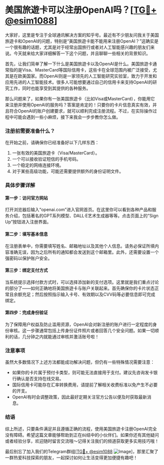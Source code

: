 # 美国旅遊卡可以注册OpenAI吗？[[TG💪+ @esim1088](https://t.me/s/esim1088)]

大家好，这里是专注于全球通讯解决方案的知乎号。最近有不少朋友问我关于美国旅遊卡和OpenAI的问题，特别是“美国旅遊卡能不能用来注册OpenAI？”这确实是一个很有趣的话题，尤其是对于经常出国旅行或者对人工智能感兴趣的朋友们来说。今天就来给大家详细解答一下这个问题，并且聊聊一些相关的背景知识。

首先，让我们简单了解一下什么是美国旅遊卡以及OpenAI是什么。美国旅遊卡通常指的是Visa、MasterCard等国际信用卡，这些卡在全球范围内被广泛接受，尤其是在欧美国家。而OpenAI则是一家领先的人工智能研究实验室，致力于开发和应用先进的人工智能技术。很多人可能想要通过自己的信用卡来支持OpenAI的研究工作，同时也能享受到其提供的各种服务。

那么问题来了，如果你有一张美国旅遊卡（比如Visa或MasterCard），你能用它来注册并使用OpenAI的服务吗？答案是肯定的！只要你的卡片信息真实有效，并且符合OpenAI的账户创建要求，就可以顺利完成注册流程。不过，在实际操作过程中可能会遇到一些小麻烦，接下来我会一步步教你怎么做。

### 注册前需要准备什么？

在开始之前，请确保你已经准备好以下几样东西：
1. 一张有效的美国旅遊卡（Visa/MasterCard）。
2. 一个可以接收验证短信的手机号码。
3. 一个稳定的网络连接环境。
4. 对于某些高级功能，可能还需要提供额外的身份证明文件。

### 具体步骤详解

#### 第一步：访问官方网站
打开浏览器后输入“openai.com”进入官网首页。在这里你可以看到各种产品和服务介绍，包括著名的GPT系列模型、DALL·E艺术生成器等等。点击页面上的“Sign Up”按钮进入注册界面。

#### 第二步：填写基本信息
在注册表单中，你需要填写姓名、邮箱地址以及其他个人信息。请务必保证所填内容准确无误，因为之后所有的通知都会发送到这个邮箱里。此外，还需要设置一个强密码以保护账户安全。

#### 第三步：绑定支付方式
当系统提示选择付款方式时，可以选择添加新的支付选项。这里就是我们重点讨论的部分了——如何正确地将美国旅遊卡与账户关联起来。首先确保你的卡片状态正常且余额充足；然后按照指示输入卡号、有效期以及CVV码等必要信息即可完成绑定。

#### 第四步：完成身份验证
为了保障用户权益及防止滥用资源，OpenAI会对新注册的账户进行一定程度的身份审核。这一步骤通常包括上传身份证件照片或者回答几个安全问题。如果一切顺利的话，几分钟之内就能通过审核并激活账号啦！

### 注意事项
虽然大多数情况下上述方法都能成功解决问题，但仍有一些特殊情况需要注意：
- 如果你的卡片属于预付卡类型，则可能无法直接用于支付。建议先咨询发卡银行确认是否支持在线交易。
- 国际信用卡可能存在汇率转换费用，请提前了解相关收费标准以免产生不必要的开支。
- OpenAI有时会调整政策，因此最好定期关注官方公告以便及时获取最新消息。

### 结语

综上所述，只要条件满足并且遵循正确的流程，使用美国旅遊卡注册OpenAI完全没有障碍。希望这篇文章能够帮助到正在纠结中的小伙伴们。如果你还有其他疑问或者经验分享，欢迎随时留言交流哦～记得关注我们的频道获取更多实用技巧哦！

最后别忘了加入我们的Telegram群组[[TG💪+ @esim1088](https://t.me/s/esim1088) ![Image](https://i.postimg.cc/4NQfJmqS/Snipaste-2025-05-13-00-14-12.png)]，那里汇聚了一群热爱科技探索的朋友，一起探讨如何让生活变得更加便捷有趣吧！